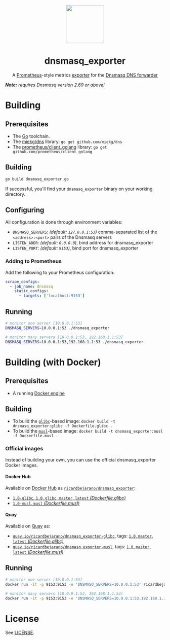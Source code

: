 <p align=center><img src=https://emojipedia-us.s3.dualstack.us-west-1.amazonaws.com/thumbs/160/apple/198/microscope_1f52c.png width=120px></p>
<h1 align=center>dnsmasq_exporter</h1>
<p align=center>A <a href=https://prometheus.io/>Prometheus</a>-style metrics <a href=https://prometheus.io/docs/instrumenting/exporters/>exporter</a> for the <a href=http://www.thekelleys.org.uk/dnsmasq/doc.html>Dnsmasq DNS forwarder</a></p>

***Note:** requires Dnsmasq version 2.69 or above!*


# Building

## Prerequisites

- The [Go](https://golang.org/doc/install) toolchain.
- The [miekg/dns](https://github.com/miekg/dns) library: `go get github.com/miekg/dns`
- The [prometheus/client_golang](https://github.com/prometheus/client_golang) library: `go get github.com/prometheus/client_golang`

## Building

```bash
go build dnsmasq_exporter.go
```

If successful, you'll find your `dnsmasq_exporter` binary on your working directory.

## Configuring

All configuration is done through environment variables:

- `DNSMASQ_SERVERS`: *(default: `127.0.0.1:53`)* comma-separated list of the `<address>:<port>` pairs of the Dnsmasq servers
- `LISTEN_ADDR`: *(default: `0.0.0.0`)*, bind address for dnsmasq_exporter
- `LISTEN_PORT`: *(default: `9153`)*, bind port for dnsmasq_exporter

### Adding to Prometheus

Add the following to your Prometheus configuration:

```yaml
scrape_configs:
  - job_name: dnsmasq
    static_configs:
      - targets: ['localhost:9153']
```

## Running

```bash
# monitor one server [10.0.0.1:53]
DNSMASQ_SERVERS=10.0.0.1:53 ./dnsmasq_exporter

# monitor many servers [10.0.0.1:53, 192.168.1.1:53]
DNSMASQ_SERVERS=10.0.0.1:53,192.168.1.1:53 ./dnsmasq_exporter
```


# Building (with Docker)

## Prerequisites

- A running [Docker engine](https://docs.docker.com/engine/)

## Building

- To build the [`glibc`](https://www.gnu.org/software/libc/)-based image: `docker build -t dnsmasq_exporter:glibc -f Dockerfile.glibc .`
- To build the [`musl`](https://www.musl-libc.org/)-based image: `docker build -t dnsmasq_exporter:musl -f Dockerfile.musl .`

### Official images

Instead of building your own, you can use the official dnsmasq_exporter Docker images.

#### Docker Hub

Available on [Docker Hub](https://hub.docker.com) as [`ricardbejarano/dnsmasq_exporter`](https://hub.docker.com/r/ricardbejarano/dnsmasq_exporter):

- [`1.0-glibc`, `1.0`, `glibc`, `master`, `latest` *(Dockerfile.glibc)*](https://github.com/ricardbejarano/dnsmasq_exporter/blob/master/Dockerfile.glibc)
- [`1.0-musl`, `musl` *(Dockerfile.musl)*](https://github.com/ricardbejarano/dnsmasq_exporter/blob/master/Dockerfile.musl)

#### Quay

Available on [Quay](https://quay.io) as:

- [`quay.io/ricardbejarano/dnsmasq_exporter-glibc`](https://quay.io/repository/ricardbejarano/dnsmasq_exporter-glibc), tags: [`1.0`, `master`, `latest` *(Dockerfile.glibc)*](https://github.com/ricardbejarano/dnsmasq_exporter/blob/master/Dockerfile.glibc)
- [`quay.io/ricardbejarano/dnsmasq_exporter-musl`](https://quay.io/repository/ricardbejarano/dnsmasq_exporter-musl), tags: [`1.0`, `master`, `latest` *(Dockerfile.musl)*](https://github.com/ricardbejarano/dnsmasq_exporter/blob/master/Dockerfile.musl)

## Running

```bash
# monitor one server [10.0.0.1:53]
docker run -it -p 9153:9153 -e 'DNSMASQ_SERVERS=10.0.0.1:53' ricardbejarano/dnsmasq_exporter

# monitor many servers [10.0.0.1:53, 192.168.1.1:53]
docker run -it -p 9153:9153 -e 'DNSMASQ_SERVERS=10.0.0.1:53,192.168.1.1:53' ricardbejarano/dnsmasq_exporter
```


# License

See [LICENSE](https://github.com/ricardbejarano/dnsmasq_exporter/blob/master/LICENSE).
